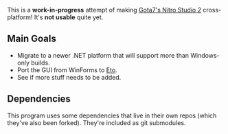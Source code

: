 This is a **work-in-progress** attempt of making [Gota7's Nitro Studio 2](https://github.com/Gota7/NitroStudio2/) cross-platform! It's **not usable** quite yet.

## Main Goals
- Migrate to a newer .NET platform that will support more than Windows-only builds.
- Port the GUI from WinForms to [Eto](https://github.com/picoe/Eto).
- See if more stuff needs to be added.

## Dependencies
This program uses some dependencies that live in their own repos (which they've also been forked). They're included as git submodules.
